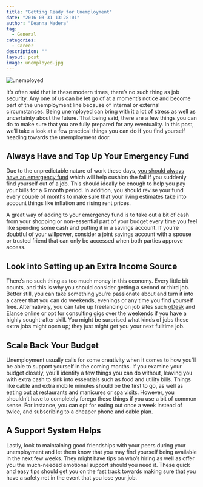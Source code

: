 ```yaml
---
title: "Getting Ready for Unemployment"
date: "2016-03-31 13:28:01"
author: "Deanna Madera"
tag:
  - General
categories:
  - Career
description: ""
layout: post
image: unemployed.jpg
---
```


![unemployed](http://mt2.wpengine.com/wp-content/uploads/2015/03/unemployed.jpg)

It’s often said that in these modern times, there’s no such thing as job security. Any one of us can be let go of at a moment’s notice and become part of the unemployment line because of internal or external circumstances. Being unemployed can bring with it a lot of stress as well as uncertainty about the future. That being said, there are a few things you can do to make sure that you are fully prepared for any eventuality. In this post, we’ll take a look at a few practical things you can do if you find yourself heading towards the unemployment door.

## Always Have and Top Up Your Emergency Fund

Due to the unpredictable nature of work these days, [you should always have an emergency fund](http://manvsdebt.com/emergency-fund/) which will help cushion the fall if you suddenly find yourself out of a job. This should ideally be enough to help you pay your bills for a 6 month period. In addition, you should revise your fund every couple of months to make sure that your living estimates take into account things like inflation and rising rent prices.

A great way of adding to your emergency fund is to take out a bit of cash from your shopping or non-essential part of your budget every time you feel like spending some cash and putting it in a savings account. If you’re doubtful of your willpower, consider a joint savings account with a spouse or trusted friend that can only be accessed when both parties approve access.

## Look into Setting up an Extra Income Source

There’s no such thing as too much money in this economy. Every little bit counts, and this is why you should consider getting a second or third job. Better still, you can take something you’re passionate about and turn it into a career that you can do weekends, evenings or any time you find yourself free. Alternatively, you can take up freelancing on job sites such [oDesk](https://www.odesk.com/) and [Elance](https://www.elance.com/) online or opt for consulting gigs over the weekends if you have a highly sought-after skill. You might be surprised what kinds of jobs these extra jobs might open up; they just might get you your next fulltime job.

## Scale Back Your Budget

Unemployment usually calls for some creativity when it comes to how you’ll be able to support yourself in the coming months. If you examine your budget closely, you’ll identify a few things you can do without, leaving you with extra cash to sink into essentials such as food and utility bills. Things like cable and extra mobile minutes should be the first to go, as well as eating out at restaurants and manicures or spa visits. However, you shouldn’t have to completely forego these things if you use a bit of common sense. For instance, you can opt for eating out once a week instead of twice, and subscribing to a cheaper phone and cable plan.

## A Support System Helps

Lastly, look to maintaining good friendships with your peers during your unemployment and let them know that you may find yourself being available in the next few weeks. They might have tips on who’s hiring as well as offer you the much-needed emotional support should you need it. These quick and easy tips should get you on the fast track towards making sure that you have a safety net in the event that you lose your job.
